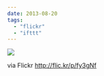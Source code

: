 ```yaml
---
date: 2013-08-20
tags: 
  - "flickr"
  - "ifttt"
---
```


![](http://farm4.staticflickr.com/3729/9551565990_0069c542db_b.jpg)  

  
  
via Flickr http://flic.kr/p/fy3gNf
